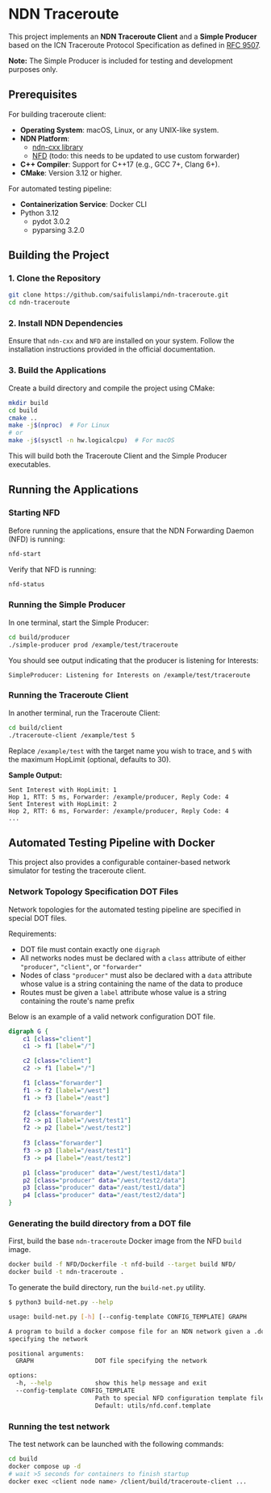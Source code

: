 # NDN Traceroute

This project implements an **NDN Traceroute Client** and a **Simple Producer** based on the ICN Traceroute Protocol Specification as defined in [RFC 9507](https://www.rfc-editor.org/rfc/rfc9507.html).

**Note:** The Simple Producer is included for testing and development purposes only.

## Prerequisites

For building traceroute client:
- **Operating System**: macOS, Linux, or any UNIX-like system.
- **NDN Platform**:
  - [ndn-cxx library](https://github.com/named-data/ndn-cxx)
  - [NFD](https://github.com/named-data/NFD) (todo: this needs to be updated to use custom forwarder)
- **C++ Compiler**: Support for C++17 (e.g., GCC 7+, Clang 6+).
- **CMake**: Version 3.12 or higher.

For automated testing pipeline:
- **Containerization Service**: Docker CLI
- Python 3.12
  - pydot 3.0.2
  - pyparsing 3.2.0

## Building the Project

### 1. Clone the Repository

```bash
git clone https://github.com/saifulislampi/ndn-traceroute.git
cd ndn-traceroute
```

### 2. Install NDN Dependencies

Ensure that `ndn-cxx` and `NFD` are installed on your system. Follow the installation instructions provided in the official documentation.

### 3. Build the Applications

Create a build directory and compile the project using CMake:

```bash
mkdir build
cd build
cmake ..
make -j$(nproc)  # For Linux
# or
make -j$(sysctl -n hw.logicalcpu)  # For macOS
```

This will build both the Traceroute Client and the Simple Producer executables.

## Running the Applications

### Starting NFD

Before running the applications, ensure that the NDN Forwarding Daemon (NFD) is running:

```bash
nfd-start
```

Verify that NFD is running:

```bash
nfd-status
```

### Running the Simple Producer

In one terminal, start the Simple Producer:

```bash
cd build/producer
./simple-producer prod /example/test/traceroute
```

You should see output indicating that the producer is listening for Interests:

```plaintext
SimpleProducer: Listening for Interests on /example/test/traceroute
```

### Running the Traceroute Client

In another terminal, run the Traceroute Client:

```bash
cd build/client
./traceroute-client /example/test 5
```

Replace `/example/test` with the target name you wish to trace, and `5` with the maximum HopLimit (optional, defaults to 30).

**Sample Output:**

```plaintext
Sent Interest with HopLimit: 1
Hop 1, RTT: 5 ms, Forwarder: /example/producer, Reply Code: 4
Sent Interest with HopLimit: 2
Hop 2, RTT: 6 ms, Forwarder: /example/producer, Reply Code: 4
...
```

## Automated Testing Pipeline with Docker
This project also provides a configurable container-based network simulator for testing the traceroute client.

### Network Topology Specification DOT Files
Network topologies for the automated testing pipeline are specified in special DOT files.

Requirements:
- DOT file must contain exactly one `digraph`
- All networks nodes must be declared with a `class` attribute of either `"producer"`, `"client"`, or `"forwarder"`
- Nodes of class `"producer"` must also be declared with a `data` attribute whose value is a string containing the name of the data to produce
- Routes must be given a `label` attribute whose value is a string containing the route's name prefix

Below is an example of a valid network configuration DOT file.

```dot
digraph G {
    c1 [class="client"]
    c1 -> f1 [label="/"]

    c2 [class="client"]
    c2 -> f1 [label="/"]

    f1 [class="forwarder"]
    f1 -> f2 [label="/west"]
    f1 -> f3 [label="/east"]
    
    f2 [class="forwarder"]
    f2 -> p1 [label="/west/test1"]
    f2 -> p2 [label="/west/test2"]
    
    f3 [class="forwarder"]
    f3 -> p3 [label="/east/test1"]
    f3 -> p4 [label="/east/test2"]

    p1 [class="producer" data="/west/test1/data"]
    p2 [class="producer" data="/west/test2/data"]
    p3 [class="producer" data="/east/test1/data"]
    p4 [class="producer" data="/east/test2/data"]
}
```

### Generating the build directory from a DOT file
First, build the base `ndn-traceroute` Docker image from the NFD `build` image.

```bash
docker build -f NFD/Dockerfile -t nfd-build --target build NFD/
docker build -t ndn-traceroute .
```

To generate the build directory, run the `build-net.py` utility.
```bash
$ python3 build-net.py --help

usage: build-net.py [-h] [--config-template CONFIG_TEMPLATE] GRAPH

A program to build a docker compose file for an NDN network given a .dot file
specifying the network

positional arguments:
  GRAPH                 DOT file specifying the network

options:
  -h, --help            show this help message and exit
  --config-template CONFIG_TEMPLATE
                        Path to special NFD configuration template file.
                        Default: utils/nfd.conf.template
```

### Running the test network
The test network can be launched with the following commands:
```bash
cd build
docker compose up -d
# wait >5 seconds for containers to finish startup
docker exec <client node name> /client/build/traceroute-client ...
```

